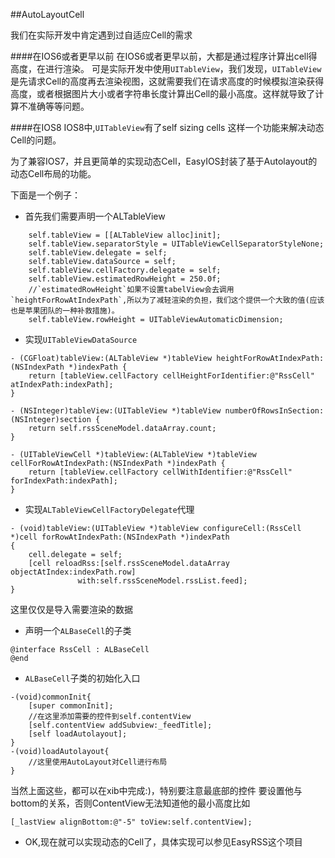 
##AutoLayoutCell

我们在实际开发中肯定遇到过自适应Cell的需求

####在IOS6或者更早以前
在IOS6或者更早以前，大都是通过程序计算出cell得高度，在进行渲染。
可是实际开发中使用`UITableView`，我们发现，`UITableView`是先请求Cell的高度再去渲染视图，这就需要我们在请求高度的时候模拟渲染获得高度，或者根据图片大小或者字符串长度计算出Cell的最小高度。这样就导致了计算不准确等等问题。

####在IOS8
IOS8中,`UITableView`有了self sizing cells 这样一个功能来解决动态Cell的问题。

为了兼容IOS7，并且更简单的实现动态Cell，EasyIOS封装了基于Autolayout的动态Cell布局的功能。

下面是一个例子：

* 首先我们需要声明一个ALTableView
```
    self.tableView = [[ALTableView alloc]init];
    self.tableView.separatorStyle = UITableViewCellSeparatorStyleNone;
    self.tableView.delegate = self;
    self.tableView.dataSource = self;
    self.tableView.cellFactory.delegate = self;
    self.tableView.estimatedRowHeight = 250.0f; 
    //`estimatedRowHeight`如果不设置tabelView会去调用`heightForRowAtIndexPath`,所以为了减轻渲染的负担，我们这个提供一个大致的值(应该也是苹果团队的一种补救措施)。
    self.tableView.rowHeight = UITableViewAutomaticDimension;

```
*  实现`UITableViewDataSource`

```
- (CGFloat)tableView:(ALTableView *)tableView heightForRowAtIndexPath:(NSIndexPath *)indexPath {
    return [tableView.cellFactory cellHeightForIdentifier:@"RssCell" atIndexPath:indexPath];
}

- (NSInteger)tableView:(UITableView *)tableView numberOfRowsInSection:(NSInteger)section {
    return self.rssSceneModel.dataArray.count;
}

- (UITableViewCell *)tableView:(ALTableView *)tableView cellForRowAtIndexPath:(NSIndexPath *)indexPath {
    return [tableView.cellFactory cellWithIdentifier:@"RssCell" forIndexPath:indexPath];
}
```

* 实现`ALTableViewCellFactoryDelegate`代理

```
- (void)tableView:(UITableView *)tableView configureCell:(RssCell *)cell forRowAtIndexPath:(NSIndexPath *)indexPath
{
    cell.delegate = self;
    [cell reloadRss:[self.rssSceneModel.dataArray objectAtIndex:indexPath.row]
               with:self.rssSceneModel.rssList.feed];
}
```
这里仅仅是导入需要渲染的数据

* 声明一个`ALBaseCell`的子类
```
@interface RssCell : ALBaseCell
@end
```

*  `ALBaseCell`子类的初始化入口

```
-(void)commonInit{
    [super commonInit];
    //在这里添加需要的控件到self.contentView
    [self.contentView addSubview:_feedTitle];
    [self loadAutolayout];
}
-(void)loadAutolayout{
    //这里使用AutoLayout对Cell进行布局
}
```
当然上面这些，都可以在xib中完成:)，特别要注意最底部的控件 要设置他与bottom的关系，否则ContentView无法知道他的最小高度比如
```
[_lastView alignBottom:@"-5" toView:self.contentView];
```
* OK,现在就可以实现动态的Cell了，具体实现可以参见EasyRSS这个项目

